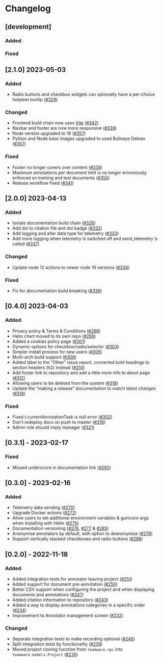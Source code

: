 # Changelog

## [development]
### Added

### Fixed

## [2.1.0] 2023-05-03

### Added
- Radio buttons and checkbox widgets can optionally have a per-choice helptext tooltip ([#329](https://github.com/GateNLP/gate-teamware/pull/329))

### Changed
- Frontend build chain now uses [Vite](https://vitejs.dev/) ([#342](https://github.com/GateNLP/gate-teamware/pull/342))
- Navbar and footer are now more responsive ([#339](https://github.com/GateNLP/gate-teamware/pull/339))
- Node version upgraded to 18 ([#357](https://github.com/GateNLP/gate-teamware/pull/357))
- Python and Node base images upgraded to used Bullseye Debian ([#357](https://github.com/GateNLP/gate-teamware/pull/357))

### Fixed
- Footer no longer covers over content ([#339](https://github.com/GateNLP/gate-teamware/pull/339))
- Maximum annotations per document limit is no longer erroneously enforced on training and test documents ([#355](https://github.com/GateNLP/gate-teamware/pull/355))
- Release workflow fixed ([#341](https://github.com/GateNLP/gate-teamware/pull/341))

## [2.0.0] 2023-04-13
### Added
- Isolate documentation build chain ([#326](https://github.com/GateNLP/gate-teamware/pull/326))
- Add doi to citation file and doi badge ([#332](https://github.com/GateNLP/gate-teamware/pull/332))
- Add logging and alter data type for telemetry ([#333](https://github.com/GateNLP/gate-teamware/pull/333))
- Add more logging when telemetry is switched off and send_telemetry is called ([#337](https://github.com/GateNLP/gate-teamware/pull/337))

### Changed
- Update node 12 actions to newer node 16 versions ([#334](https://github.com/GateNLP/gate-teamware/pull/334))

### Fixed
- Fix for documentation build breaking ([#336](https://github.com/GateNLP/gate-teamware/pull/336)) 

## [0.4.0] 2023-04-03
### Added
- Privacy policy & Terms & Conditions ([#298](https://github.com/GateNLP/gate-teamware/pull/298))
- Helm chart moved to its own repo ([#299](https://github.com/GateNLP/gate-teamware/pull/299))
- Added a cookies policy page ([#301](https://github.com/GateNLP/gate-teamware/pull/301))
- Dynamic options for checkbox/radio/selector ([#303](https://github.com/GateNLP/gate-teamware/pull/303))
- Simpler install process for new users ([#305](https://github.com/GateNLP/gate-teamware/pull/305))
- Multi-arch build support ([#306](https://github.com/GateNLP/gate-teamware/pull/306))
- Added label to the "Other" issue report, converted bold headings to section headers (h2) instead ([#310](https://github.com/GateNLP/gate-teamware/pull/310))
- Add footer link to repository and add a little more info to about page ([#312](https://github.com/GateNLP/gate-teamware/pull/312))
- Allowing users to be deleted from the system ([#318](https://github.com/GateNLP/gate-teamware/pull/318))
- Update the "making a release" documentation to match latest changes ([#319](https://github.com/GateNLP/gate-teamware/pull/319))

### Fixed
- Fixed t.currentAnnotationTask is null error ([#302](https://github.com/GateNLP/gate-teamware/pull/302))
- Don't redeploy docs on push to master  ([#316](https://github.com/GateNLP/gate-teamware/pull/316))
- Admin role should imply manager ([#321](https://github.com/GateNLP/gate-teamware/pull/321))

## [0.3.1] - 2023-02-17
### Fixed
- Missed underscore in documentation link ([#292](https://github.com/GateNLP/gate-teamware/pull/292))

## [0.3.0] - 2023-02-16
### Added
- Telemetry data sending ([#270](https://github.com/GateNLP/gate-teamware/pull/270))
- Upgrade Docker actions ([#272](https://github.com/GateNLP/gate-teamware/pull/272))
- Allow users to set additional environment variables & gunicorn args when installing with Helm ([#275](https://github.com/GateNLP/gate-teamware/pull/275))
- Documentation versioning ([#276](https://github.com/GateNLP/gate-teamware/pull/276), [#277](https://github.com/GateNLP/gate-teamware/pull/277) & [#285](https://github.com/GateNLP/gate-teamware/pull/285))
- Anonymise annotators by default, with option to deanonymise ([#278](https://github.com/GateNLP/gate-teamware/pull/278))
- Support vertically stacked checkboxes and radio buttons ([#288](https://github.com/GateNLP/gate-teamware/pull/288))


## [0.2.0] - 2022-11-18
### Added
- Added integration tests for annotator leaving project ([#251](https://github.com/GateNLP/gate-teamware/pull/251))
- Added support for document pre-annotation ([#250](https://github.com/GateNLP/gate-teamware/pull/250))
- Better CSV support when configuring the project and when displaying documents and annotations ([#247](https://github.com/GateNLP/gate-teamware/pull/247))
- Added citation information to repository ([#243](https://github.com/GateNLP/gate-teamware/pull/243))
- Added a way to display annotations categories in a specific order ([#234](https://github.com/GateNLP/gate-teamware/pull/234))
- Improvement to Annotator management screen ([#232](https://github.com/GateNLP/gate-teamware/pull/232))
### Changed
- Separate integration tests to make recording optional ([#246](https://github.com/GateNLP/gate-teamware/pull/246))
- Split integration tests by functionality ([#239](https://github.com/GateNLP/gate-teamware/pull/239))
- Moved project cloning function from `teamware.rpc` into `teamware.models.Project` ([#235](https://github.com/GateNLP/gate-teamware/pull/235))
